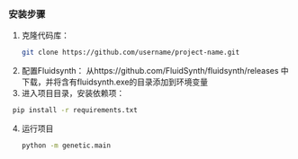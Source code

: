 ### 安装步骤

1. 克隆代码库：
   ```bash
   git clone https://github.com/username/project-name.git
    ```
2. 配置Fluidsynth：
   从https://github.com/FluidSynth/fluidsynth/releases 中下载，并将含有fluidsynth.exe的目录添加到环境变量
3. 进入项目目录，安装依赖项：
  ```bash
   pip install -r requirements.txt
   ```
4. 运行项目
   ```bash
   python -m genetic.main
   ```
